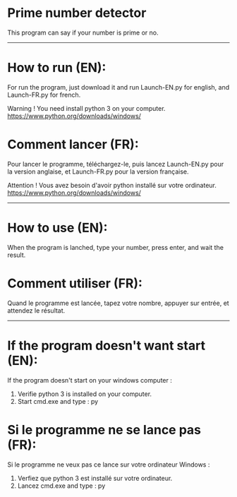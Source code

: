 # Prime number detector
This program can say if your number is prime or no.
___________________________________________________________________________________________________________________________________

# How to run (EN):

For run the program, just download it and run Launch-EN.py for english, and Launch-FR.py for french.

Warning ! You need install python 3 on your computer. https://www.python.org/downloads/windows/

# Comment lancer (FR):
Pour lancer le programme, téléchargez-le, puis lancez Launch-EN.py pour la version anglaise, et Launch-FR.py pour la version française.

Attention ! Vous avez besoin d'avoir python installé sur votre ordinateur. https://www.python.org/downloads/windows/

___________________________________________________________________________________________________________________________________

# How to use (EN):

When the program is lanched, type your number, press enter, and wait the result.

# Comment utiliser (FR):

Quand le programme est lancée, tapez votre nombre, appuyer sur entrée, et attendez le résultat.

____________________________________________________________________________________________________________________________________

# If the program doesn't want start (EN):

If the program doesn't start on your windows computer :
1) Verifie python 3 is installed on your computer.
2) Start cmd.exe and type : py <path-to-program>
  
# Si le programme ne se lance pas (FR):

Si le programme ne veux pas ce lance sur votre ordinateur Windows :

1) Verfiez que python 3 est installé sur votre ordinateur.
2) Lancez cmd.exe and type : py <chemin-vers-le-program>
